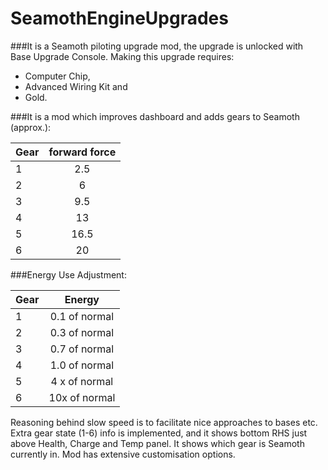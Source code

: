 # SeamothEngineUpgrades

###It is a Seamoth piloting upgrade mod, the upgrade is unlocked with Base Upgrade Console. Making this upgrade requires:

- Computer Chip,
- Advanced Wiring Kit and
- Gold.

###It is a mod which improves dashboard and adds gears to Seamoth (approx.):

| Gear        | forward force |
| ----------- |:-------------:|
| 1           | 2.5           |
| 2           | 6             |
| 3           | 9.5           |
| 4           | 13            |
| 5           | 16.5          |
| 6           | 20            |

###Energy Use Adjustment:

| Gear        | Energy          |
| ----------- |:---------------:|
| 1           | 0.1 of normal   |
| 2           | 0.3 of normal   |
| 3           | 0.7 of normal   |
| 4           | 1.0 of normal   |
| 5           | 4 x of normal   |
| 6           | 10x of normal   |

Reasoning behind slow speed is to facilitate nice approaches to bases etc.
Extra gear state (1-6) info is implemented, and it shows bottom RHS just above Health, Charge and Temp panel. It shows which gear is Seamoth currently in. Mod has extensive customisation options.
